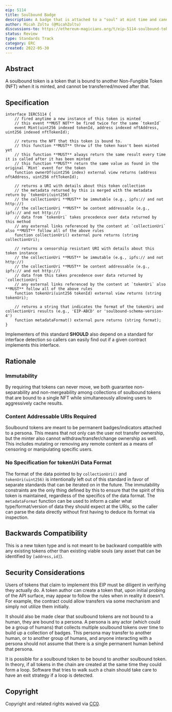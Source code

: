 ```yaml
---
eip: 5114
title: Soulbound Badge
description: A badge that is attached to a "soul" at mint time and cannot be transferred after that.
author: Micah Zoltu (@MicahZoltu)
discussions-to: https://ethereum-magicians.org/t/eip-5114-soulbound-token/9417
status: Review
type: Standards Track
category: ERC
created: 2022-05-30
---
```



## Abstract

A soulbound token is a token that is bound to another Non-Fungible Token (NFT) when it is minted, and cannot be transferred/moved after that.


## Specification

```solidity
interface IERC5114 {
	// fired anytime a new instance of this token is minted
	// this event **MUST NOT** be fired twice for the same `tokenId`
	event Mint(uint256 indexed tokenId, address indexed nftAddress, uint256 indexed nftTokenId);

	// returns the NFT that this token is bound to.
	// this function **MUST** throw if the token hasn't been minted yet
	// this function **MUST** always return the same result every time it is called after it has been minted
	// this function **MUST** return the same value as found in the original `Mint` event for the token
	function ownerOf(uint256 index) external view returns (address nftAddress, uint256 nftTokenId);

	// returns a URI with details about this token collection
	// the metadata returned by this is merged with the metadata return by `tokenUri(uint256)`
	// the collectionUri **MUST** be immutable (e.g., ipfs:// and not http://)
	// the collectionUri **MUST** be content addressable (e.g., ipfs:// and not http://)
	// data from `tokenUri` takes precedence over data returned by this method
	// any external links referenced by the content at `collectionUri` also **MUST** follow all of the above rules
	function collectionUri() external pure returns (string collectionUri);

	// returns a censorship resistant URI with details about this token instance
	// the collectionUri **MUST** be immutable (e.g., ipfs:// and not http://)
	// the collectionUri **MUST** be content addressable (e.g., ipfs:// and not http://)
	// data from this takes precedence over data returned by `collectionUri`
	// any external links referenced by the content at `tokenUri` also **MUST** follow all of the above rules
	function tokenUri(uint256 tokenId) external view returns (string tokenUri);

	// returns a string that indicates the format of the tokenUri and collectionUri results (e.g., 'EIP-ABCD' or 'soulbound-schema-version-4')
	function metadataFormat() external pure returns (string format);
}
```

Implementers of this standard **SHOULD** also depend on a standard for interface detection so callers can easily find out if a given contract implements this interface.


## Rationale

### Immutability
By requiring that tokens can never move, we both guarantee non-separability and non-mergeability among collections of soulbound tokens that are bound to a single NFT while simultaneously allowing users to aggressively cache results.
### Content Addressable URIs Required
Soulbound tokens are meant to be permanent badges/indicators attached to a persona.
This means that not only can the user not transfer ownership, but the minter also cannot withdraw/transfer/change ownership as well.
This includes mutating or removing any remote content as a means of censoring or manipulating specific users.
### No Specification for tokenUri Data Format
The format of the data pointed to by `collectionUri()` and `tokenUri(uint256)` is intentionally left out of this standard in favor of separate standards that can be iterated on in the future.
The immutability constraints are the only thing defined by this to ensure that the spirit of this token is maintained, regardless of the specifics of the data format.
The `metadataFormat` function can be used to inform a caller what type/format/version of data they should expect at the URIs, so the caller can parse the data directly without first having to deduce its format via inspection.


## Backwards Compatibility

This is a new token type and is not meant to be backward compatible with any existing tokens other than existing viable souls (any asset that can be identified by `[address,id]`).


## Security Considerations

Users of tokens that claim to implement this EIP must be diligent in verifying they actually do.
A token author can create a token that, upon initial probing of the API surface, may appear to follow the rules when in reality it doesn't.
For example, the contract could allow transfers via some mechanism and simply not utilize them initially.

It should also be made clear that soulbound tokens are not bound to a human, they are bound to a persona.
A persona is any actor (which could be a group of humans) that collects multiple soulbound tokens over time to build up a collection of badges.
This persona may transfer to another human, or to another group of humans, and anyone interacting with a persona should not assume that there is a single permanent human behind that persona.

It is possible for a soulbound token to be bound to another soulbound token.
In theory, if all tokens in the chain are created at the same time they could form a loop.
Software that tries to walk such a chain should take care to have an exit strategy if a loop is detected.


## Copyright

Copyright and related rights waived via [CC0](../LICENSE.md).
